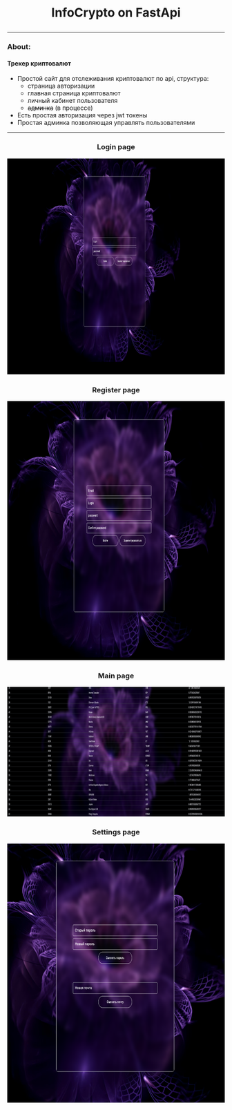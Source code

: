 # <p style="text-align: center;"> InfoCrypto on FastApi
____
### About:
#### __Трекер криптовалют__
 - Простой сайт для отслеживания криптовалют по api, структура:
   - страница авторизации
   - главная страница криптовалют
   - личный кабинет пользователя
   - ~~админка~~ (в процессе)
 - Есть простая авторизация через jwt токены
 - Простая админка позволяющая управлять пользователями


___
### <p style="text-align: center;"> Login page

<p align="center">
  <img width="1000" height="500" src="imgs/img_login.png">
</p>

### <p style="text-align: center;"> Register page
<p align="center">
  <img width="800" height="600" src="imgs/img_reg.png">
</p>

### <p style="text-align: center;"> Main page
<p align="center">
  <img width="1000" height="300" src="imgs/img_bas.png">
</p>

### <p style="text-align: center;"> Settings page
<p align="center">
  <img width="800" height="600" src="imgs/img_sett.png">
</p>